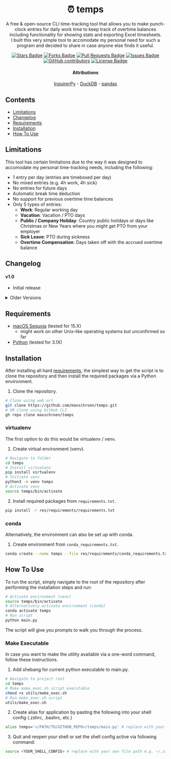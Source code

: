 <h1 align="center">⏰ temps</h1>
<p align="center">A free & open-source CLI time-tracking tool that allows you to make punch-clock entries for daily work time to keep track of overtime balances including functionality for showing stats and exporting Excel timesheets.<br/>I built this very simple tool to accomodate my personal need for such a program and decided to share in case anyone else finds it useful.</p>
<div align="center">
    <a href="https://github.com/maxschroen/temps"><img src="https://img.shields.io/github/stars/maxschroen/temps" alt="Stars Badge"/></a>
    <a href="https://github.com/maxschroen/temps/network/members"><img src="https://img.shields.io/github/forks/maxschroen/temps" alt="Forks Badge"/></a>
    <a href="https://github.com/maxschroen/temps/pulls"><img src="https://img.shields.io/github/issues-pr/maxschroen/temps" alt="Pull Requests Badge"/></a>
    <a href="https://github.com/maxschroen/temps/issues"><img src="https://img.shields.io/github/issues/maxschroen/temps" alt="Issues Badge"/></a>
    <a href="https://github.com/maxschroen/temps/graphs/contributors"><img alt="GitHub contributors" src="https://img.shields.io/github/contributors/maxschroen/temps?color=2b9348"></a>
    <a href="https://github.com/maxschroen/temps/blob/main/LICENSE"><img src="https://img.shields.io/github/license/maxschroen/temps?color=2b9348" alt="License Badge"/></a>
</div>
<h4 align="center">Attributions</h4>
<p align="center"><a href="https://github.com/kazhala/InquirerPy">InquirerPy</a> - <a href="https://duckdb.org/">DuckDB</a> - <a href="https://pandas.pydata.org/">pandas</a></p>


## Contents
- [Limitations](#limitations)
- [Changelog](#changelog)
- [Requirements](#requirements)
- [Installation](#installation)
- [How To Use](#how-to-use)

## Limitations
This tool has certain limitations due to the way it was designed to accomodate my personal time-tracking needs, including the following:
- 1 entry per day (entries are timeboxed per day)
- No mixed entries (e.g. 4h work, 4h sick)
- No entries for future days
- Automatic break time deduction
- No support for previous overtime time balances
- Only 5 types of entries:
  - **Work**: Regular working day 
  - **Vacation**: Vacation / PTO days
  - **Public / Company Holiday**: Country public holidays or days like Christmas or New Years where you might get PTO from your employer
  - **Sick Leave**: PTO during sickness
  - **Overtime Compensation**: Days taken off with the accrued overtime balance

## Changelog

#### v1.0
- Initial release

<details>
  <summary>Older Versions</summary>
  <h4>No older versions available.</h4>
  <!-- <ul>
    <li>Removed Pylette dependency
      <ul>
        <li>Image color extraction implemented via K-Means-Clustering (initially seemd counterintuitive but results are of higher visual quality than those from median cut)</li>
      </ul>
    </li>
  </ul>
  <h4>v0.0</h4>
  <ul>
    <li>Initial release</li>
  </ul> -->
</details>

## Requirements
- [macOS Sequoia](https://www.apple.com/macos/macos-sequoia/) (tested for 15.X)
  - might work on other Unix-like operating systems but unconfirmed so far
- [Python](https://www.python.org/downloads/) (tested for 3.1X)

## Installation
After installing all hard [requirements](#requirements), the simplest way to get the script is to clone the repository and then install the required packages via a Python environment.

1. Clone the repository.
```bash
# Clone using web url
git clone https://github.com/maxschroen/temps.git
# OR clone using GitHub CLI
gh repo clone maxschroen/temps
````

### virtualenv
The first option to do this would be virtualenv / venv.

1. Create virtual environment (venv).
```bash
# Navigate to folder
cd temps
# Install virtualenv
pip install virtualenv
# Initiate venv
python3 -m venv temps
# Activate venv
source temps/bin/activate
```

2. Install required packages from ```requirements.txt```.
```bash
pip install -r res/requirements/requirements.txt
```
### conda
Alternatively, the environment can also be set up with conda.

1. Create environment from ```conda_requirements.txt```.
```bash
conda create --name temps --file res/requirements/conda_requirements.txt
```

## How To Use
To run the script, simply navigate to the root of the repository after performing the installation steps and run:
```bash
# Activate environment (venv)
source temps/bin/activate
# Alternatively activate environment (conda)
conda activate temps
# Run script
python main.py
```
The script will give you prompts to walk you through the process.

### Make Executable
In case you want to make the utility available via a one-word command, follow these instructions.

1. Add shebang for current python executable to main.py.
```bash
# Navigate to project root
cd temps
# Make make_exec.sh script executable
chmod +x utils/make_exec.sh
# Run make_exec.sh script
utils/make_exec.sh
```

2. Create alias for application by pasting the following into your shell config (.zshrc, .bashrc, etc.)
```bash
alias temps='</PATH/TO/GITHUB_REPO>/temps/main.py' # replace with your own path
```

3. Quit and reopen your shell or set the shell config active via following command:
```bash
source <YOUR_SHELL_CONFIG> # replace with your own file path e.g. ~/.zshrc or ~/.bashrc
```